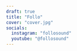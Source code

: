 ```yaml
---
draft: true
title: "Follo"
cover: "cover.jpg"
socials:
  instagram: "follosound"
  youtube: "@follosound"
---
```

